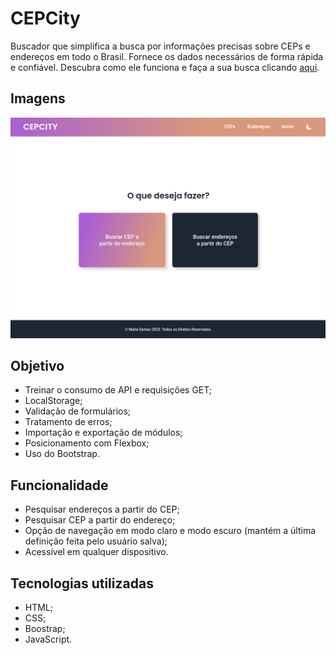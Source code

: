 # CEPCity

Buscador que simplifica a busca por informações precisas sobre CEPs e endereços em todo o Brasil. Fornece os dados necessários de forma rápida e confiável. Descubra como ele funciona e faça a sua busca clicando [aqui](https://cepcity.netlify.app/). 

## Imagens
![Tela inicial do buscador](./img/inicio-modo-light.png)

## Objetivo

- Treinar o consumo de API e requisições GET;
- LocalStorage;
- Validação de formulários;
- Tratamento de erros;
- Importação e exportação de módulos;
- Posicionamento com Flexbox;
- Uso do Bootstrap.

## Funcionalidade

- Pesquisar endereços a partir do CEP;
- Pesquisar CEP a partir do endereço;
- Opção de navegação em modo claro e modo escuro (mantém a última definição feita pelo usuário salva);
- Acessível em qualquer dispositivo.

## Tecnologias utilizadas
* HTML;
* CSS;
* Boostrap;
* JavaScript.
